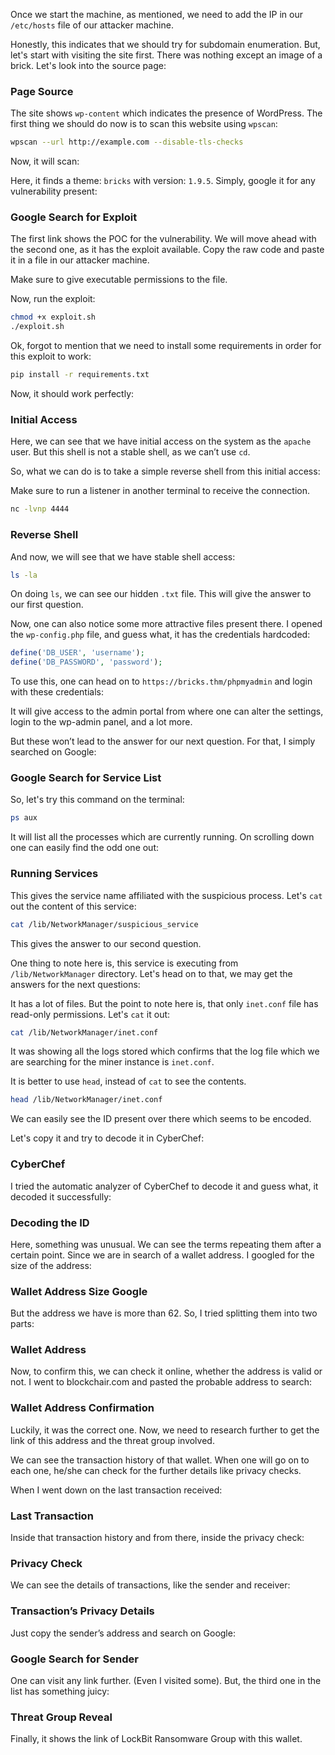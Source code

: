 Once we start the machine, as mentioned, we need to add the IP in our `/etc/hosts` file of our attacker machine.

Honestly, this indicates that we should try for subdomain enumeration. But, let's start with visiting the site first. There was nothing except an image of a brick. Let's look into the source page:

### Page Source

The site shows `wp-content` which indicates the presence of WordPress. The first thing we should do now is to scan this website using `wpscan`:

```bash
wpscan --url http://example.com --disable-tls-checks
```

Now, it will scan:

Here, it finds a theme: `bricks` with version: `1.9.5`. Simply, google it for any vulnerability present:

### Google Search for Exploit

The first link shows the POC for the vulnerability. We will move ahead with the second one, as it has the exploit available. Copy the raw code and paste it in a file in our attacker machine.

Make sure to give executable permissions to the file.

Now, run the exploit:

```bash
chmod +x exploit.sh
./exploit.sh
```

Ok, forgot to mention that we need to install some requirements in order for this exploit to work:

```bash
pip install -r requirements.txt
```

Now, it should work perfectly:

### Initial Access

Here, we can see that we have initial access on the system as the `apache` user. But this shell is not a stable shell, as we can’t use `cd`.

So, what we can do is to take a simple reverse shell from this initial access:

Make sure to run a listener in another terminal to receive the connection.

```bash
nc -lvnp 4444
```

### Reverse Shell

And now, we will see that we have stable shell access:

```bash
ls -la
```

On doing `ls`, we can see our hidden `.txt` file. This will give the answer to our first question.

Now, one can also notice some more attractive files present there. I opened the `wp-config.php` file, and guess what, it has the credentials hardcoded:

```php
define('DB_USER', 'username');
define('DB_PASSWORD', 'password');
```

To use this, one can head on to `https://bricks.thm/phpmyadmin` and login with these credentials:

It will give access to the admin portal from where one can alter the settings, login to the wp-admin panel, and a lot more.

But these won’t lead to the answer for our next question. For that, I simply searched on Google:

### Google Search for Service List

So, let's try this command on the terminal:

```bash
ps aux
```

It will list all the processes which are currently running. On scrolling down one can easily find the odd one out:

### Running Services

This gives the service name affiliated with the suspicious process. Let's `cat` out the content of this service:

```bash
cat /lib/NetworkManager/suspicious_service
```

This gives the answer to our second question.

One thing to note here is, this service is executing from `/lib/NetworkManager` directory. Let's head on to that, we may get the answers for the next questions:

It has a lot of files. But the point to note here is, that only `inet.conf` file has read-only permissions. Let's `cat` it out:

```bash
cat /lib/NetworkManager/inet.conf
```

It was showing all the logs stored which confirms that the log file which we are searching for the miner instance is `inet.conf`.

It is better to use `head`, instead of `cat` to see the contents.

```bash
head /lib/NetworkManager/inet.conf
```

We can easily see the ID present over there which seems to be encoded.

Let's copy it and try to decode it in CyberChef:

### CyberChef

I tried the automatic analyzer of CyberChef to decode it and guess what, it decoded it successfully:

### Decoding the ID

Here, something was unusual. We can see the terms repeating them after a certain point. Since we are in search of a wallet address. I googled for the size of the address:

### Wallet Address Size Google

But the address we have is more than 62. So, I tried splitting them into two parts:

### Wallet Address

Now, to confirm this, we can check it online, whether the address is valid or not. I went to blockchair.com and pasted the probable address to search:

### Wallet Address Confirmation

Luckily, it was the correct one. Now, we need to research further to get the link of this address and the threat group involved.

We can see the transaction history of that wallet. When one will go on to each one, he/she can check for the further details like privacy checks.

When I went down on the last transaction received:

### Last Transaction

Inside that transaction history and from there, inside the privacy check:

### Privacy Check

We can see the details of transactions, like the sender and receiver:

### Transaction’s Privacy Details

Just copy the sender’s address and search on Google:

### Google Search for Sender

One can visit any link further. (Even I visited some). But, the third one in the list has something juicy:

### Threat Group Reveal

Finally, it shows the link of LockBit Ransomware Group with this wallet.